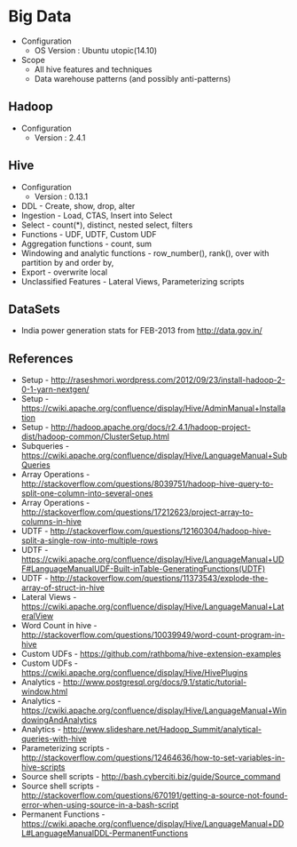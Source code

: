 Big Data
========
* Configuration
    * OS Version : Ubuntu utopic(14.10)
* Scope 
    * All hive features and techniques
    * Data warehouse patterns (and possibly anti-patterns)
    
Hadoop
------
* Configuration
    * Version : 2.4.1

Hive
----
* Configuration
    * Version : 0.13.1
* DDL - Create, show, drop, alter
* Ingestion - Load, CTAS, Insert into Select 
* Select - count(*), distinct, nested select, filters
* Functions - UDF, UDTF, Custom UDF
* Aggregation functions - count, sum
* Windowing and analytic functions - row_number(), rank(), over with partition by and order by, 
* Export - overwrite local
* Unclassified Features - Lateral Views, Parameterizing scripts

DataSets
--------
* India power generation stats for FEB-2013 from http://data.gov.in/

References
------------
* Setup - http://raseshmori.wordpress.com/2012/09/23/install-hadoop-2-0-1-yarn-nextgen/
* Setup - https://cwiki.apache.org/confluence/display/Hive/AdminManual+Installation
* Setup - http://hadoop.apache.org/docs/r2.4.1/hadoop-project-dist/hadoop-common/ClusterSetup.html
* Subqueries - https://cwiki.apache.org/confluence/display/Hive/LanguageManual+SubQueries
* Array Operations - http://stackoverflow.com/questions/8039751/hadoop-hive-query-to-split-one-column-into-several-ones
* Array Operations - http://stackoverflow.com/questions/17212623/project-array-to-columns-in-hive
* UDTF - http://stackoverflow.com/questions/12160304/hadoop-hive-split-a-single-row-into-multiple-rows
* UDTF - https://cwiki.apache.org/confluence/display/Hive/LanguageManual+UDF#LanguageManualUDF-Built-inTable-GeneratingFunctions(UDTF)
* UDTF - http://stackoverflow.com/questions/11373543/explode-the-array-of-struct-in-hive
* Lateral Views - https://cwiki.apache.org/confluence/display/Hive/LanguageManual+LateralView
* Word Count in hive - http://stackoverflow.com/questions/10039949/word-count-program-in-hive
* Custom UDFs - https://github.com/rathboma/hive-extension-examples
* Custom UDFs - https://cwiki.apache.org/confluence/display/Hive/HivePlugins
* Analytics - http://www.postgresql.org/docs/9.1/static/tutorial-window.html
* Analytics - https://cwiki.apache.org/confluence/display/Hive/LanguageManual+WindowingAndAnalytics
* Analytics - http://www.slideshare.net/Hadoop_Summit/analytical-queries-with-hive
* Parameterizing scripts - http://stackoverflow.com/questions/12464636/how-to-set-variables-in-hive-scripts
* Source shell scripts - http://bash.cyberciti.biz/guide/Source_command
* Source shell scripts - http://stackoverflow.com/questions/670191/getting-a-source-not-found-error-when-using-source-in-a-bash-script
* Permanent Functions - https://cwiki.apache.org/confluence/display/Hive/LanguageManual+DDL#LanguageManualDDL-PermanentFunctions
